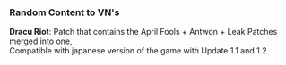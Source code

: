 
### Random Content to VN's

**Dracu Riot**: 
Patch that contains the April Fools + Antwon + Leak Patches merged into one,  
Compatible with japanese version of the game with Update 1.1 and 1.2